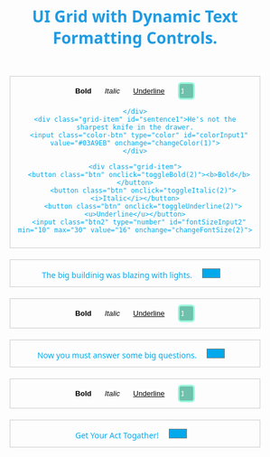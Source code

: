 <html lang="en">
<head>
<meta charset="UTF-8">
<meta name="viewport" content="width=device-width, initial-scale=1.0">
<title>Responsive UI Grid</title>
<link rel="preconnect" href="https://fonts.googleapis.com">
<link rel="preconnect" href="https://fonts.gstatic.com" crossorigin>
<link href="https://fonts.googleapis.com/css2?family=Noto+Sans:ital,wght@0,100..900;1,100..900&display=swap" rel="stylesheet">

<style>
    body {
        font-family: Arial, sans-serif;
        margin: 0;
        padding: 0;
        font-family: "Noto Sans", sans-serif;
    }
    .grid {
        display: grid;
        grid-template-columns: repeat(2, 1fr);
        grid-template-rows: repeat(4, auto);
        gap: 15px;
        padding: 0px;
    }
    .grid-item {
        border: 1px solid #ccc;
        padding: 18px;
        color: #03A9EB;
    }
    .grid-body{
      text-align: center;
    }
    .btn{
      cursor: pointer;
      border: 3px solid rgb(156, 195, 240);
      border-radius: 6px;
      background-color: #6870b8;
      font-size: medium;
      padding-top: 5px;
      padding-bottom: 5px;
      padding-left: 27px;
      padding-right: 27px;
      margin-left: 10px;
      margin-right: 10px;
      color: white;
    }
    .btn:hover{
      cursor: pointer;
      background-color: #8b95ed;
    }
    .btn:active{
      background-color: #8b95ed
    }
    .btn2{
      cursor: pointer;
      border: 3px solid #9af7de;
      border-radius: 6px;
      background-color: #6fc1ab;
      font-size: medium;
      width: 40px;
      padding-top: 5px;
      padding-bottom: 5px;
      margin-left: 10px;
      margin-right: 10px;
      color: rgb(255, 255, 255);
    }
    .color-btn{
      margin-left: 10px;
      margin-right: 10px;
      cursor: pointer;
      color: #03A9EB;
      border-radius: 10px;
      border: none;
      background-color: white;
      inline-size: 40px;
    }
    @media screen and (max-width: 1170px) {
      .grid {
        grid-template-columns: repeat(1, 1fr);
        padding: 20px;
        gap: 0;
      }
      .grid-item {
        border: 1px solid #ccc;
        padding: 10px;
        color: #03A9EB;
        margin: 10px;
      }
      .btn {
        padding: 0;
        font-size: small;
        background-color: white;
        color: black;
        border: none;
      }
      .btn2{
      font-size: small;
      width: 30px;
    }
}
</style>


</head>
<body class="grid-body">
<h1 style="margin-top: 40px; color: rgb(31, 155, 227);">UI Grid with Dynamic Text Formatting Controls.</h1>
<div class="grid">
    <div class="grid-item">
        <button class="btn" onclick="toggleBold(1)"><b>Bold</b></button>
        <button class="btn" onclick="toggleItalic(1)"><i>Italic</i></button>
        <button class="btn" onclick="toggleUnderline(1)"><u>Underline</u></button>
        <input  class="btn2" type="number" id="fontSizeInput1" min="10" max="30" value="16" onchange="changeFontSize(1)">
        
    </div>
    <div class="grid-item" id="sentence1">He's not the sharpest knife in the drawer.
      <input class="color-btn" type="color" id="colorInput1" value="#03A9EB" onchange="changeColor(1)">
    </div>

    <div class="grid-item">
      <button class="btn" onclick="toggleBold(2)"><b>Bold</b></button>
        <button class="btn" onclick="toggleItalic(2)"><i>Italic</i></button>
        <button class="btn" onclick="toggleUnderline(2)"><u>Underline</u></button>
      <input class="btn2" type="number" id="fontSizeInput2" min="10" max="30" value="16" onchange="changeFontSize(2)">
    
  </div>
  <div class="grid-item" id="sentence2">The big buildinig was blazing with lights.
    <input class="color-btn" type="color" id="colorInput2" value="#03A9EB" onchange="changeColor(2)" >
  </div>

  <div class="grid-item">
    <button class="btn" onclick="toggleBold(3)"><b>Bold</b></button>
        <button class="btn" onclick="toggleItalic(3)"><i>Italic</i></button>
        <button class="btn" onclick="toggleUnderline(3)"><u>Underline</u></button>
    <input class="btn2" type="number" id="fontSizeInput3" min="10" max="30" value="16" onchange="changeFontSize(3)">
    
</div>
<div class="grid-item" id="sentence3">Now you must answer some big questions.
  <input class="color-btn" type="color" id="colorInput3" value="#03A9EB" onchange="changeColor(3)">
</div>

<div class="grid-item">
  <button class="btn" onclick="toggleBold(4)"><b>Bold</b></button>
        <button class="btn" onclick="toggleItalic(4)"><i>Italic</i></button>
        <button class="btn" onclick="toggleUnderline(4)"><u>Underline</u></button>
  <input class="btn2" type="number" id="fontSizeInput4" min="10" max="30" value="16" onchange="changeFontSize(4)">
  
</div>
<div class="grid-item" id="sentence4">Get Your Act Togather!
  <input class="color-btn" type="color" id="colorInput4" value="#03A9EB" onchange="changeColor(4)">
</div>

</div>


<script>
    function toggleBold(id) {
        var sentence = document.getElementById('sentence' + id);
        sentence.style.fontWeight = sentence.style.fontWeight === 'bold' ? 'normal' : 'bold';
    }

    function toggleItalic(id) {
        var sentence = document.getElementById('sentence' + id);
        sentence.style.fontStyle = sentence.style.fontStyle === 'italic' ? 'normal' : 'italic';
    }

    function toggleUnderline(id) {
        var sentence = document.getElementById('sentence' + id);
        sentence.style.textDecoration = sentence.style.textDecoration === 'underline' ? 'none' : 'underline';
    }

    function changeFontSize(id) {
        var sentence = document.getElementById('sentence' + id);
        var fontSize = document.getElementById('fontSizeInput' + id).value + 'px';
        sentence.style.fontSize = fontSize;
    }

    function changeColor(id) {
        var sentence = document.getElementById('sentence' + id);
        var color = document.getElementById('colorInput' + id).value;
        sentence.style.color = color;
    }
</script>

</body>
</html>
